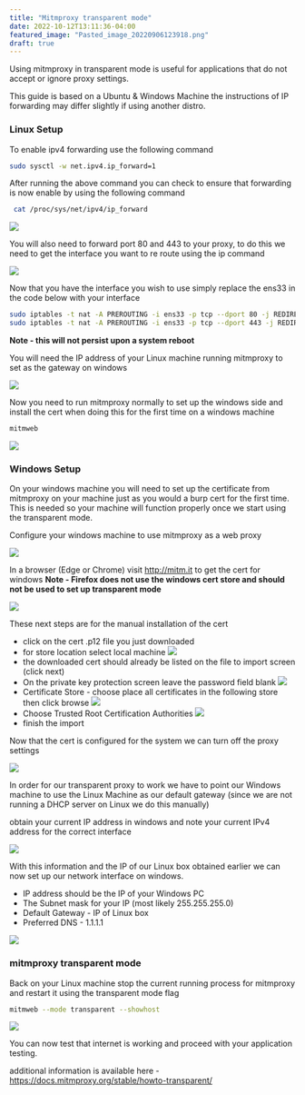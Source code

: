 ```yaml
---
title: "Mitmproxy transparent mode"
date: 2022-10-12T13:11:36-04:00
featured_image: "Pasted_image_20220906123918.png"
draft: true
---
```


Using mitmproxy in transparent mode is useful for applications that do not accept or ignore proxy settings.

This guide is based on a Ubuntu & Windows Machine the instructions of IP forwarding may differ slightly if using another distro.

### Linux Setup

To enable ipv4 forwarding use the following command

```bash
sudo sysctl -w net.ipv4.ip_forward=1
```

After running the above command you can check to ensure that forwarding is now enable by using the following command

```bash
 cat /proc/sys/net/ipv4/ip_forward
```

![](Pasted_image_20220906113026.png)

You will also need to forward port 80 and 443 to your proxy, to do this we need to get the interface you want to re route using the ip command

![](Pasted_image_20220906113537.png)

Now that you have the interface you wish to use simply replace the ens33 in the code below with your interface

```bash
sudo iptables -t nat -A PREROUTING -i ens33 -p tcp --dport 80 -j REDIRECT --to-port 8080
sudo iptables -t nat -A PREROUTING -i ens33 -p tcp --dport 443 -j REDIRECT --to-port 8080
```

**Note - this will not persist upon a system reboot**

You will need the IP address of your Linux machine running mitmproxy to set as the gateway on windows

![](Pasted_image_20220906114902.png)

Now you need to run mitmproxy normally to set up the windows side and install the cert when doing this for the first time on a windows machine
```bash
mitmweb
```

![](Pasted_image_20220906130043.png)

### Windows Setup
On your windows machine you will need to set up the certificate from mitmproxy on your machine just as you would a burp cert for the first time. This is needed so your machine will function properly once we start using the transparent mode.

Configure your windows machine to use mitmproxy as a web proxy

![](Pasted_image_20220906122951.png)

In a browser (Edge or Chrome) visit http://mitm.it to get the cert for windows
**Note - Firefox does not use the windows cert store and should not be used to set up transparent mode**

![](Pasted_image_20220906123918.png)

These next steps are for the manual installation of the cert

* click on the cert .p12 file you just downloaded
* for store location select local machine
![](Pasted_image_20220906124052.png)
* the downloaded cert should already be listed on the file to import screen (click next)
*  On the private key protection screen leave the password field blank
![](Pasted_image_20220906124245.png)
* Certificate Store - choose place all certificates in the following store then click browse
![](Pasted_image_20220906124347.png)
*  Choose Trusted Root Certification Authorities
![](Pasted_image_20220906124429.png)
* finish the import

Now that the cert is configured for the system we can turn off the proxy settings

![](Pasted_image_20220906124603.png)

In order for our transparent proxy to work we have to point our Windows machine to use the Linux Machine as our default gateway (since we are not running a DHCP server on Linux we do this manually)

obtain your current IP address in windows and note your current IPv4 address for the correct interface

![](Pasted_image_20220906124902.png)

With this information and the IP of our Linux box obtained earlier we can now set up our network interface on windows.

*  IP address should be the IP of your Windows PC
*  The Subnet mask for your IP (most likely 255.255.255.0)
*  Default Gateway - IP of Linux box
*  Preferred DNS - 1.1.1.1

![](Pasted_image_20220906125206.png)


### mitmproxy transparent mode 

Back on your Linux machine stop the current running process for mitmproxy and restart it using the transparent mode flag

```bash
mitmweb --mode transparent --showhost
```

![](Pasted_image_20220906115432.png)

You can now test that internet is working and proceed with your application testing.


additional information is available here - https://docs.mitmproxy.org/stable/howto-transparent/